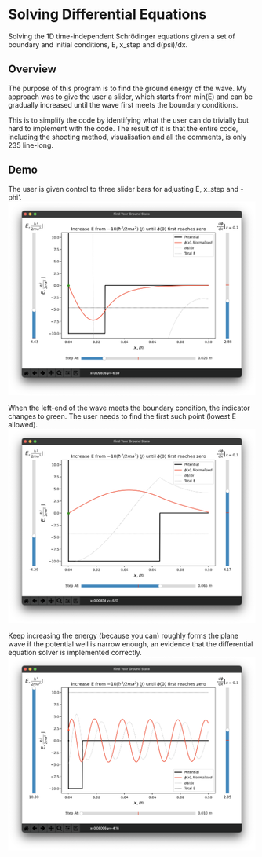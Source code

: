 # Solving Differential Equations

Solving the 1D time-independent Schrödinger equations given a set of boundary and initial conditions, E, x_step and d(psi)/dx.


## Overview

The purpose of this program is to find the ground energy of the wave. My approach was to give the user a slider, which starts from min(E) and can be gradually increased until the wave first meets the boundary conditions.

This is to simplify the code by identifying what the user can do trivially but hard to implement with the code. The result of it is that the entire code, including the shooting method, visualisation and all the comments, is only 235 line-long.


## Demo

The user is given control to three slider bars for adjusting E, x_step and -phi'.
![](../readme/diff_narrow.png)

When the left-end of the wave meets the boundary condition, the indicator changes to green. The user needs to find the first such point (lowest E allowed).
![](../readme/diff_wide.png)

Keep increasing the energy (because you can) roughly forms the plane wave if the potential well is narrow enough, an evidence that the differential equation solver is implemented correctly.
![](../readme/diff_plane.png)
